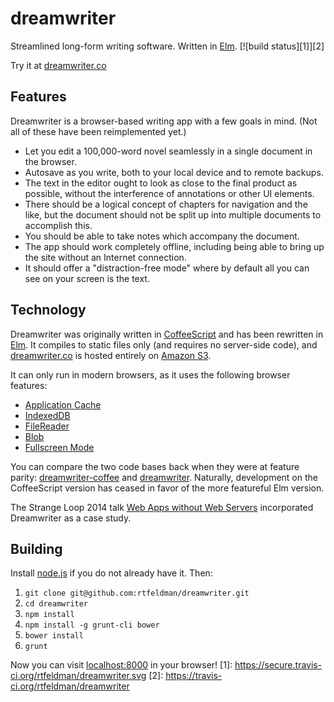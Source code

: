 dreamwriter
===============
Streamlined long-form writing software. Written in [Elm](http://elm-lang.org). [![build status][1]][2]

Try it at [dreamwriter.co](https://dreamwriter.co)

## Features

Dreamwriter is a browser-based writing app with a few goals in mind. (Not all of these have been reimplemented yet.)

* Let you edit a 100,000-word novel seamlessly in a single document in the browser.
* Autosave as you write, both to your local device and to remote backups.
* The text in the editor ought to look as close to the final product as possible, without the interference of annotations or other UI elements.
* There should be a logical concept of chapters for navigation and the like, but the document should not be split up into multiple documents to accomplish this.
* You should be able to take notes which accompany the document.
* The app should work completely offline, including being able to bring up the site without an Internet connection.
* It should offer a "distraction-free mode" where by default all you can see on your screen is the text.

## Technology

Dreamwriter was originally written in [CoffeeScript](http://coffee-script.org) and has been rewritten in [Elm](http://elm-lang.org). It compiles to static files only (and requires no server-side code), and [dreamwriter.co](http://dreamwriter.co) is hosted entirely on [Amazon S3](http://aws.amazon.com/s3).

It can only run in modern browsers, as it uses the following browser features:

* [Application Cache](http://caniuse.com/#feat=offline-apps)
* [IndexedDB](http://caniuse.com/#feat=indexeddb)
* [FileReader](http://caniuse.com/#feat=filereader)
* [Blob](http://caniuse.com/#feat=blobbuilder)
* [Fullscreen Mode](http://caniuse.com/#feat=fullscreen)

You can compare the two code bases back when they were at feature parity: [dreamwriter-coffee](https://github.com/rtfeldman/dreamwriter-coffee/tree/strangeloop) and [dreamwriter](https://github.com/rtfeldman/dreamwriter/tree/strangeloop). Naturally, development on the CoffeeScript version has ceased in favor of the more featureful Elm version.

The Strange Loop 2014 talk [Web Apps without Web Servers](http://www.youtube.com/watch?v=WqV5kqaFRDU) incorporated Dreamwriter as a case study.

## Building

Install [node.js](http://nodejs.org) if you do not already have it. Then:

1. `git clone git@github.com:rtfeldman/dreamwriter.git`
2. `cd dreamwriter`
3. `npm install`
4. `npm install -g grunt-cli bower`
5. `bower install`
6. `grunt`

Now you can visit [localhost:8000](http://localhost:8000) in your browser!
[1]: https://secure.travis-ci.org/rtfeldman/dreamwriter.svg
[2]: https://travis-ci.org/rtfeldman/dreamwriter
